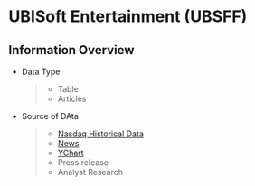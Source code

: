 # UBISoft Entertainment (UBSFF)

## Information Overview
- Data Type
    >- Table
    >- Articles
-  Source of DAta
    >- [Nasdaq Historical Data](https://www.nasdaq.com/market-activity/stocks/ubsff/historical)
    >- [News](https://www.nasdaq.com/market-activity/stocks/ubsff/news-headlines)
    >- [YChart](https://ycharts.com/companies/UBSFY/pe_ratio)
    >- Press release
    >- Analyst Research

